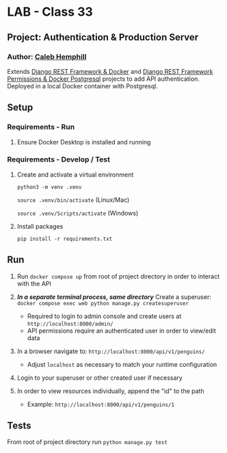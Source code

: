 # LAB - Class 33

## Project: Authentication & Production Server

### Author: [Caleb Hemphill](https://github.com/kaylubh)

Extends [Django REST Framework & Docker](https://github.com/kaylubh/drf-api) and [Django REST Framework Permissions & Docker Postgresql](https://github.com/kaylubh/drf-api-permissions-postgres) projects to add API authentication. Deployed in a local Docker container with Postgresql.

## Setup

### Requirements - Run

1. Ensure Docker Desktop is installed and running

### Requirements - Develop / Test

1. Create and activate a virtual environment

    `python3 -m venv .venv`

    `source .venv/bin/activate` (Linux/Mac)

    `source .venv/Scripts/activate` (Windows)

1. Install packages

    `pip install -r requirements.txt`

## Run

1. Run `docker compose up` from root of project directory in order to interact with the API

1. ***In a separate terminal process, same directory*** Create a superuser: `docker compose exec web python manage.py createsuperuser`

    - Required to login to admin console and create users at `http://localhost:8000/admin/`
    - API permissions require an authenticated user in order to view/edit data

1. In a browser navigate to: `http://localhost:8000/api/v1/penguins/`

    - Adjust `localhost` as necessary to match your runtime configuration

1. Login to your superuser or other created user if necessary

1. In order to view resources individually, append the "id" to the path

    - Example: `http://localhost:8000/api/v1/penguins/1`

## Tests

From root of project directory run `python manage.py test`
